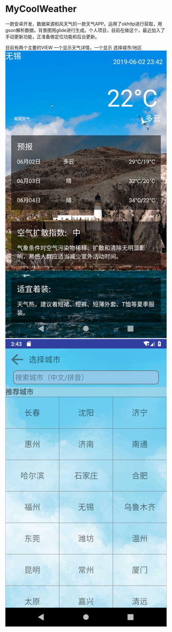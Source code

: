 # MyCoolWeather
一款安卓开发，数据来源和风天气的一款天气APP。运用了okhttp进行获取，用gson解析数据，背景图用glide进行生成。个人项目，目前在做这个，最近加入了手动更新功能，正准备做定位功能和后台更新。

目前有两个主要的VIEW 一个显示天气详情，一个显示 选择城市/地区
![这里随便写文字](https://github.com/shougonyiren/MyCoolWeather/blob/master/app/Screenshot_1559490205.png)
![这里随便写文字](https://github.com/shougonyiren/MyCoolWeather/blob/master/app/Screenshot_1559490215.png)
